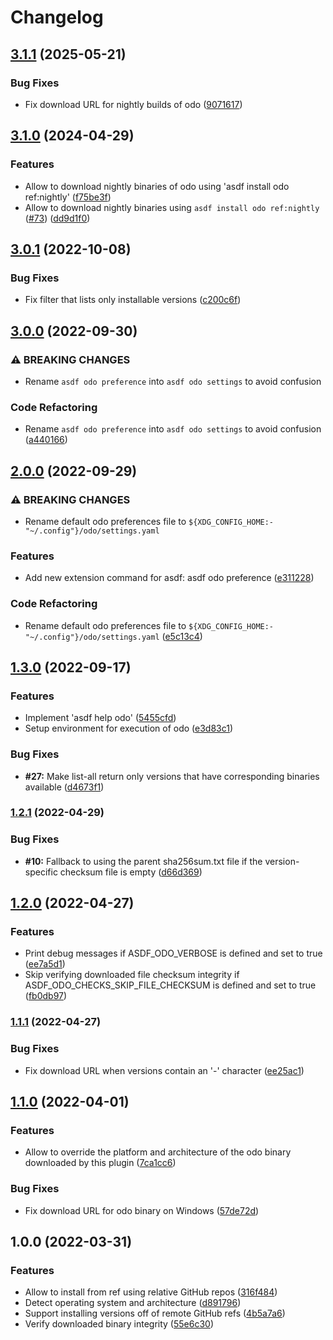 # Changelog

## [3.1.1](https://github.com/asdf-community/asdf-odo/compare/v3.1.0...v3.1.1) (2025-05-21)


### Bug Fixes

* Fix download URL for nightly builds of odo ([9071617](https://github.com/asdf-community/asdf-odo/commit/90716170d1d36f24ad3ba8f43a166e0a71a6d5be))

## [3.1.0](https://github.com/asdf-community/asdf-odo/compare/v3.0.1...v3.1.0) (2024-04-29)


### Features

* Allow to download nightly binaries of odo using 'asdf install odo ref:nightly' ([f75be3f](https://github.com/asdf-community/asdf-odo/commit/f75be3f49af7db8b03e6c110dafb1d81cd9e04b6))
* Allow to download nightly binaries using `asdf install odo ref:nightly` ([#73](https://github.com/asdf-community/asdf-odo/issues/73)) ([dd9d1f0](https://github.com/asdf-community/asdf-odo/commit/dd9d1f0ab684eb8616df644efd9f760eef5b6766))

## [3.0.1](https://github.com/rm3l/asdf-odo/compare/v3.0.0...v3.0.1) (2022-10-08)


### Bug Fixes

* Fix filter that lists only installable versions ([c200c6f](https://github.com/rm3l/asdf-odo/commit/c200c6f194f7b2d28a9fda61895b940298fdbaf1))

## [3.0.0](https://github.com/rm3l/asdf-odo/compare/v2.0.0...v3.0.0) (2022-09-30)


### ⚠ BREAKING CHANGES

* Rename `asdf odo preference` into `asdf odo settings` to avoid confusion

### Code Refactoring

* Rename `asdf odo preference` into `asdf odo settings` to avoid confusion ([a440166](https://github.com/rm3l/asdf-odo/commit/a440166288f03941a870d5b5bcd659236a237ebb))

## [2.0.0](https://github.com/rm3l/asdf-odo/compare/v1.3.0...v2.0.0) (2022-09-29)


### ⚠ BREAKING CHANGES

* Rename default odo preferences file to `${XDG_CONFIG_HOME:-"~/.config"}/odo/settings.yaml`

### Features

* Add new extension command for asdf: asdf odo preference ([e311228](https://github.com/rm3l/asdf-odo/commit/e311228b37948dba05a097ea758e7d3c1dba6700))


### Code Refactoring

* Rename default odo preferences file to `${XDG_CONFIG_HOME:-"~/.config"}/odo/settings.yaml` ([e5c13c4](https://github.com/rm3l/asdf-odo/commit/e5c13c493bc076ba073d1765c2121d6e0b1cbf44))

## [1.3.0](https://github.com/rm3l/asdf-odo/compare/v1.2.1...v1.3.0) (2022-09-17)


### Features

* Implement 'asdf help odo' ([5455cfd](https://github.com/rm3l/asdf-odo/commit/5455cfd351a0170f9d3575b67e51d511b7a3c8a8))
* Setup environment for execution of odo ([e3d83c1](https://github.com/rm3l/asdf-odo/commit/e3d83c1dc049abaab5032d1169521d3f4d8ef5f3))


### Bug Fixes

* **#27:** Make list-all return only versions that have corresponding binaries available ([d4673f1](https://github.com/rm3l/asdf-odo/commit/d4673f18bba6c483e077b1bd37c38bf2d493c5f1))

### [1.2.1](https://github.com/rm3l/asdf-odo/compare/v1.2.0...v1.2.1) (2022-04-29)


### Bug Fixes

* **#10:** Fallback to using the parent sha256sum.txt file if the version-specific checksum file is empty ([d66d369](https://github.com/rm3l/asdf-odo/commit/d66d36918cc735e3099d179a4293dd403f469b96))

## [1.2.0](https://github.com/rm3l/asdf-odo/compare/v1.1.1...v1.2.0) (2022-04-27)


### Features

* Print debug messages if ASDF_ODO_VERBOSE is defined and set to true ([ee7a5d1](https://github.com/rm3l/asdf-odo/commit/ee7a5d17a3ea3f04bad6ff57fb1a307da1bfec00))
* Skip verifying downloaded file checksum integrity if ASDF_ODO_CHECKS_SKIP_FILE_CHECKSUM is defined and set to true ([fb0db97](https://github.com/rm3l/asdf-odo/commit/fb0db97935639586c7454a6c2e50dc984292cfed))

### [1.1.1](https://github.com/rm3l/asdf-odo/compare/v1.1.0...v1.1.1) (2022-04-27)


### Bug Fixes

* Fix download URL when versions contain an '-' character ([ee25ac1](https://github.com/rm3l/asdf-odo/commit/ee25ac122a38dd9c17f92462c0501b21a2c8d606))

## [1.1.0](https://www.github.com/rm3l/asdf-odo/compare/v1.0.0...v1.1.0) (2022-04-01)


### Features

* Allow to override the platform and architecture of the odo binary downloaded by this plugin ([7ca1cc6](https://www.github.com/rm3l/asdf-odo/commit/7ca1cc6ee00a5a43581ed55d00d484f6c6c03b02))


### Bug Fixes

* Fix download URL for odo binary on Windows ([57de72d](https://www.github.com/rm3l/asdf-odo/commit/57de72d2cc5021884ba6ee6dd7ca6ea1bfddbfcc))

## 1.0.0 (2022-03-31)


### Features

* Allow to install from ref using relative GitHub repos ([316f484](https://www.github.com/rm3l/asdf-odo/commit/316f48449b45c8c6e54516c86b46970ef862cb9e))
* Detect operating system and architecture ([d891796](https://www.github.com/rm3l/asdf-odo/commit/d891796514a2767d3cfec85bdb46d17b842fad82))
* Support installing versions off of remote GitHub refs ([4b5a7a6](https://www.github.com/rm3l/asdf-odo/commit/4b5a7a64bf743c8877ab3e07388a97d11e1cbf7e))
* Verify downloaded binary integrity ([55e6c30](https://www.github.com/rm3l/asdf-odo/commit/55e6c30056bfc2af17c87e1e7735f5be3d4d02c5))
